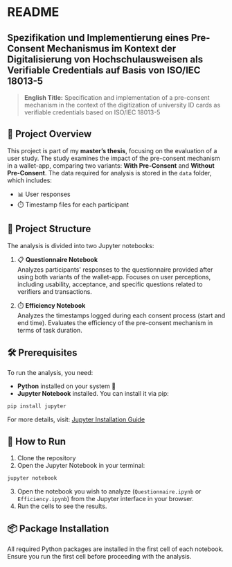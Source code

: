 # README

## Spezifikation und Implementierung eines Pre-Consent Mechanismus im Kontext der Digitalisierung von Hochschulausweisen als Verifiable Credentials auf Basis von ISO/IEC 18013-5 

> **English Title:** 
> Specification and implementation of a pre-consent mechanism in the context of the digitization of university ID cards as verifiable credentials based on ISO/IEC 18013-5

## 🎯 Project Overview 

This project is part of my **master’s thesis**, focusing on the evaluation of a user study. 
The study examines the impact of the pre-consent mechanism in a wallet-app, comparing two variants: **With Pre-Consent** and **Without Pre-Consent**. 
The data required for analysis is stored in the `data` folder, which includes:

- 📊 User responses
- ⏱️ Timestamp files for each participant

## 📂 Project Structure 

The analysis is divided into two Jupyter notebooks:

1. 📋 **Questionnaire Notebook**   
   Analyzes participants' responses to the questionnaire provided after using both variants of the wallet-app. Focuses on user perceptions, including usability, acceptance, and specific questions related to verifiers and transactions.

2. ⏱️ **Efficiency Notebook**   
   Analyzes the timestamps logged during each consent process (start and end time). Evaluates the efficiency of the pre-consent mechanism in terms of task duration.

## 🛠️ Prerequisites 

To run the analysis, you need:
- **Python** installed on your system 🐍
- **Jupyter Notebook** installed. You can install it via pip:

```bash
pip install jupyter
```

For more details, visit: [Jupyter Installation Guide](https://jupyter.org/install)

## 🚀 How to Run

1. Clone the repository
2. Open the Jupyter Notebook in your terminal:

```bash
jupyter notebook
```

3. Open the notebook you wish to analyze (`Questionnaire.ipynb` or `Efficiency.ipynb`) from the Jupyter interface in your browser.
4. Run the cells to see the results.

## 📦 Package Installation 
All required Python packages are installed in the first cell of each notebook. Ensure you run the first cell before proceeding with the analysis.